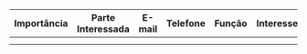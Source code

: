 | Importância | Parte Interessada | E-mail | Telefone | Função | Interesse |
|:-----------:|:-----------------:|:------:|:--------:|:------:|:---------:|
|             |                   |        |          |        |           |
|             |                   |        |          |        |           |
